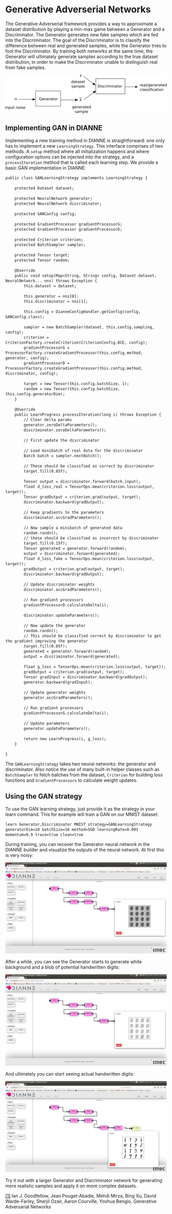 # Generative Adverserial Networks

The Generative Adverserial framework provides a way to approximate a dataset distribution by playing a min-max game between a Generator and a Discriminator. The Generator generates new fake samples which are fed into the Discriminator. The goal of the Discriminator is to classify the difference between real and generated samples, while the Generator tries to fool the Discriminator. By training both networks at the same time, the Generator will ultimately generate samples according to the true dataset distribution, in order to make the Discriminator unable to distinguish real from fake samples.

![GAN diagram](figures/gan-diagram.png)

## Implementing GAN in DIANNE

Implementing a new training method in DIANNE is straightforward: one only has to implement a new `LearningStrategy`. This interface comprises of two methods. A `setup` method where all initialization happens and where configuration options can be injected into the strategy, and a `processIteration` method that is called each learning step. We provide a basic GAN implementation in DIANNE:

```
public class GANLearningStrategy implements LearningStrategy {

	protected Dataset dataset;
	
	protected NeuralNetwork generator;
	protected NeuralNetwork discriminator;
	
	protected GANConfig config;
	
	protected GradientProcessor gradientProcessorG;
	protected GradientProcessor gradientProcessorD;

	protected Criterion criterion;
	protected BatchSampler sampler;
	
	protected Tensor target;
	protected Tensor random;
	
	@Override
	public void setup(Map<String, String> config, Dataset dataset, NeuralNetwork... nns) throws Exception {
		this.dataset = dataset;
		
		this.generator = nns[0];
		this.discriminator = nns[1];
		
		this.config = DianneConfigHandler.getConfig(config, GANConfig.class);

		sampler = new BatchSampler(dataset, this.config.sampling, config);
		criterion = CriterionFactory.createCriterion(CriterionConfig.BCE, config);
		gradientProcessorG = ProcessorFactory.createGradientProcessor(this.config.method, generator, config);
		gradientProcessorD = ProcessorFactory.createGradientProcessor(this.config.method, discriminator, config);
		
		target = new Tensor(this.config.batchSize, 1);
		random = new Tensor(this.config.batchSize, this.config.generatorDim);
	}

	@Override
	public LearnProgress processIteration(long i) throws Exception {
		// Clear delta params
		generator.zeroDeltaParameters();
		discriminator.zeroDeltaParameters();
		
		// First update the discriminator
		
		// Load minibatch of real data for the discriminator 
		Batch batch = sampler.nextBatch();
		
		// These should be classified as correct by discriminator
		target.fill(0.85f);
		
		Tensor output = discriminator.forward(batch.input);
		float d_loss_real = TensorOps.mean(criterion.loss(output, target));
		Tensor gradOutput = criterion.grad(output, target);
		discriminator.backward(gradOutput);
		
		// Keep gradients to the parameters
		discriminator.accGradParameters();
		
		// Now sample a minibatch of generated data
		random.randn();
		// these should be classified as incorrect by discriminator
		target.fill(0.15f);
		Tensor generated = generator.forward(random);
		output = discriminator.forward(generated);
		float d_loss_fake = TensorOps.mean(criterion.loss(output, target));
		gradOutput = criterion.grad(output, target);
		discriminator.backward(gradOutput);
		
		// Update discriminator weights
		discriminator.accGradParameters();
		
		// Run gradient processors
		gradientProcessorD.calculateDelta(i);
		
		discriminator.updateParameters();
		
		// Now update the generator
		random.randn();
		// This should be classified correct by discriminator to get the gradient improving the generator
		target.fill(0.85f);
		generated = generator.forward(random);
		output = discriminator.forward(generated);
		
		float g_loss = TensorOps.mean(criterion.loss(output, target));
		gradOutput = criterion.grad(output, target);
		Tensor gradInput = discriminator.backward(gradOutput);
		generator.backward(gradInput);
		
		// Update generator weights
		generator.accGradParameters();
		
		// Run gradient processors
		gradientProcessorG.calculateDelta(i);
		
		// Update parameters
		generator.updateParameters();
		
		return new LearnProgress(i, g_loss);
	}

}
```

The `GANLearningStrategy` takes two neural networks: the generator and discriminator. Also notice the use of many built-in helper classes such as `BatchSampler` to fetch batches from the dataset, `Criterion` for building loss functions and `GradientProcessors` to calculate weight updates. 

## Using the GAN strategy

To use the GAN learning strategy, just provide it as the strategy in your learn command. This for example will train a GAN on our MNIST dataset:

```
learn Generator,Discriminator MNIST strategy=GANLearningStrategy generatorDim=10 batchSize=16 method=SGD learningRate=0.001 momentum=0.9 trace=true clean=true
```

During training, you can recover the Generator neural network in the DIANNE builder and visualize the outputs of the neural network. At first this is very noisy:

![GAN 1](figures/gan1.png) 
 
After a while, you can see the Generator starts to generate white background and a blob of potential handwritten digits:

![GAN 2](figures/gan2.png)

And ultimately you can start seeing actual handwritten digits:

![GAN 3](figures/gan3.png)

Try it out with a larger Generator and Discriminator network for generating more realistic samples and apply it on more complex datasets. 

[[1]](https://arxiv.org/abs/1406.2661) Ian J. Goodfellow, Jean Pouget-Abadie, Mehdi Mirza, Bing Xu, David Warde-Farley, Sherjil Ozair, Aaron Courville, Yoshua Bengio, Generative Adversarial Networks